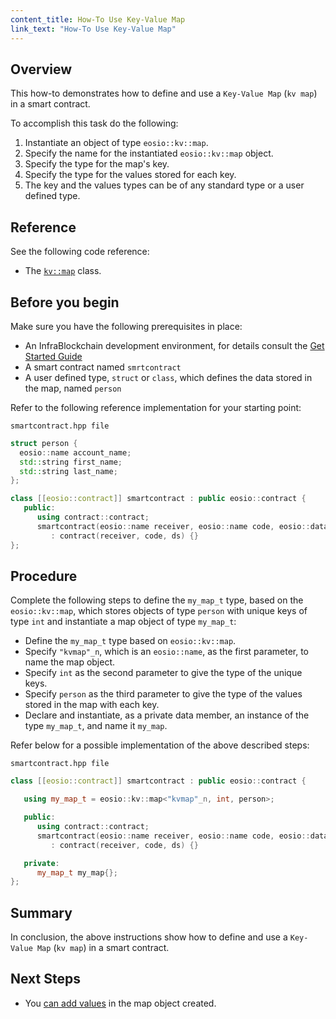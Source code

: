 ```yaml
---
content_title: How-To Use Key-Value Map
link_text: "How-To Use Key-Value Map"
---
```


## Overview

This how-to demonstrates how to define and use a `Key-Value Map` (`kv map`) in a smart contract.

To accomplish this task do the following:

1. Instantiate an object of type `eosio::kv::map`.
2. Specify the name for the instantiated `eosio::kv::map` object.
3. Specify the type for the map's key.
4. Specify the type for the values stored for each key.
5. The key and the values types can be of any standard type or a user defined type.

## Reference

See the following code reference:

* The [`kv::map`](https://developers.infrablockchain.com/manuals/infrablockchain.cdt/latest/classeosio_1_1kv_1_1map) class.

## Before you begin

Make sure you have the following prerequisites in place:

* An InfraBlockchain development environment, for details consult the [Get Started Guide](https://developers.infrablockchain.com/welcome/latest/getting-started-guide/index)
* A smart contract named `smrtcontract`
* A user defined type, `struct` or `class`, which defines the data stored in the map, named `person`

Refer to the following reference implementation for your starting point:

`smartcontract.hpp file`

```cpp
struct person {
  eosio::name account_name;
  std::string first_name;
  std::string last_name;
};

class [[eosio::contract]] smartcontract : public eosio::contract {
   public:
      using contract::contract;
      smartcontract(eosio::name receiver, eosio::name code, eosio::datastream<const char*> ds)
         : contract(receiver, code, ds) {}
};
```

## Procedure

Complete the following steps to define the `my_map_t` type, based on the `eosio::kv::map`, which stores objects of type `person` with unique keys of type `int` and instantiate a map object of type `my_map_t`:

* Define the `my_map_t` type based on `eosio::kv::map`.
* Specify `"kvmap"_n`, which is an `eosio::name`, as the first parameter, to name the map object.
* Specify `int` as the second parameter to give the type of the unique keys.
* Specify `person` as the third parameter to give the type of the values stored in the map with each key.
* Declare and instantiate, as a private data member, an instance of the type `my_map_t`, and name it `my_map`.

Refer below for a possible implementation of the above described steps:

`smartcontract.hpp file`

```cpp
class [[eosio::contract]] smartcontract : public eosio::contract {

   using my_map_t = eosio::kv::map<"kvmap"_n, int, person>;

   public:
      using contract::contract;
      smartcontract(eosio::name receiver, eosio::name code, eosio::datastream<const char*> ds)
         : contract(receiver, code, ds) {}

   private:
      my_map_t my_map{};
};
```

## Summary

In conclusion, the above instructions show how to define and use a `Key-Value Map` (`kv map`) in a smart contract.

## Next Steps

* You [can add values](30_how-to-upsert-into-kv-map.md) in the map object created.
